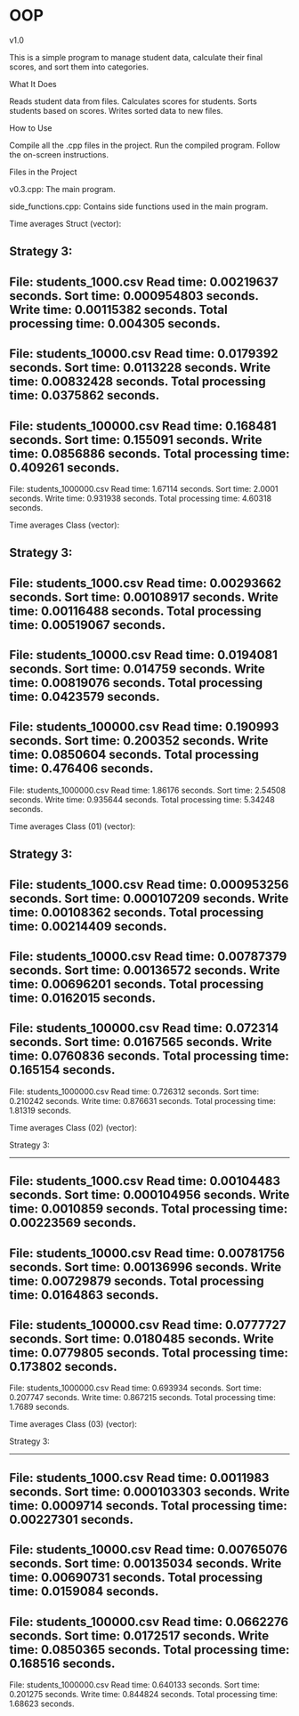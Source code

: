 # OOP
v1.0

This is a simple program to manage student data, calculate their final scores, and sort them into categories.


What It Does


Reads student data from files.
Calculates scores for students.
Sorts students based on scores.
Writes sorted data to new files.


How to Use


Compile all the .cpp files in the project.
Run the compiled program.
Follow the on-screen instructions.


Files in the Project


v0.3.cpp: The main program.

side_functions.cpp: Contains side functions used in the main program.

Time averages Struct (vector):


Strategy 3:
-----------------------------------------
File: students_1000.csv
Read time: 0.00219637 seconds.
Sort time: 0.000954803 seconds.
Write time: 0.00115382 seconds.
Total processing time: 0.004305 seconds.
-----------------------------------------
File: students_10000.csv
Read time: 0.0179392 seconds.
Sort time: 0.0113228 seconds.
Write time: 0.00832428 seconds.
Total processing time: 0.0375862 seconds.
-----------------------------------------
File: students_100000.csv
Read time: 0.168481 seconds.
Sort time: 0.155091 seconds.
Write time: 0.0856886 seconds.
Total processing time: 0.409261 seconds.
-----------------------------------------
File: students_1000000.csv
Read time: 1.67114 seconds.
Sort time: 2.0001 seconds.
Write time: 0.931938 seconds.
Total processing time: 4.60318 seconds.

Time averages Class (vector):

Strategy 3:
-----------------------------------------
File: students_1000.csv
Read time: 0.00293662 seconds.
Sort time: 0.00108917 seconds.
Write time: 0.00116488 seconds.
Total processing time: 0.00519067 seconds.
-----------------------------------------
File: students_10000.csv
Read time: 0.0194081 seconds.
Sort time: 0.014759 seconds.
Write time: 0.00819076 seconds.
Total processing time: 0.0423579 seconds.
-----------------------------------------
File: students_100000.csv
Read time: 0.190993 seconds.
Sort time: 0.200352 seconds.
Write time: 0.0850604 seconds.
Total processing time: 0.476406 seconds.
-----------------------------------------
File: students_1000000.csv
Read time: 1.86176 seconds.
Sort time: 2.54508 seconds.
Write time: 0.935644 seconds.
Total processing time: 5.34248 seconds.

Time averages Class (01) (vector):

Strategy 3:
-----------------------------------------
File: students_1000.csv
Read time: 0.000953256 seconds.
Sort time: 0.000107209 seconds.
Write time: 0.00108362 seconds.
Total processing time: 0.00214409 seconds.
-----------------------------------------
File: students_10000.csv
Read time: 0.00787379 seconds.
Sort time: 0.00136572 seconds.
Write time: 0.00696201 seconds.
Total processing time: 0.0162015 seconds.
-----------------------------------------
File: students_100000.csv
Read time: 0.072314 seconds.
Sort time: 0.0167565 seconds.
Write time: 0.0760836 seconds.
Total processing time: 0.165154 seconds.
-----------------------------------------
File: students_1000000.csv
Read time: 0.726312 seconds.
Sort time: 0.210242 seconds.
Write time: 0.876631 seconds.
Total processing time: 1.81319 seconds.


Time averages Class (02) (vector):

Strategy 3:

-----------------------------------------
File: students_1000.csv
Read time: 0.00104483 seconds.
Sort time: 0.000104956 seconds.
Write time: 0.0010859 seconds.
Total processing time: 0.00223569 seconds.
-----------------------------------------
File: students_10000.csv
Read time: 0.00781756 seconds.
Sort time: 0.00136996 seconds.
Write time: 0.00729879 seconds.
Total processing time: 0.0164863 seconds.
-----------------------------------------
File: students_100000.csv
Read time: 0.0777727 seconds.
Sort time: 0.0180485 seconds.
Write time: 0.0779805 seconds.
Total processing time: 0.173802 seconds.
-----------------------------------------
File: students_1000000.csv
Read time: 0.693934 seconds.
Sort time: 0.207747 seconds.
Write time: 0.867215 seconds.
Total processing time: 1.7689 seconds.


Time averages Class (03) (vector):

Strategy 3:

-----------------------------------------
File: students_1000.csv
Read time: 0.0011983 seconds.
Sort time: 0.000103303 seconds.
Write time: 0.0009714 seconds.
Total processing time: 0.00227301 seconds.
-----------------------------------------
File: students_10000.csv
Read time: 0.00765076 seconds.
Sort time: 0.00135034 seconds.
Write time: 0.00690731 seconds.
Total processing time: 0.0159084 seconds.
-----------------------------------------
File: students_100000.csv
Read time: 0.0662276 seconds.
Sort time: 0.0172517 seconds.
Write time: 0.0850365 seconds.
Total processing time: 0.168516 seconds.
-----------------------------------------
File: students_1000000.csv
Read time: 0.640133 seconds.
Sort time: 0.201275 seconds.
Write time: 0.844824 seconds.
Total processing time: 1.68623 seconds.